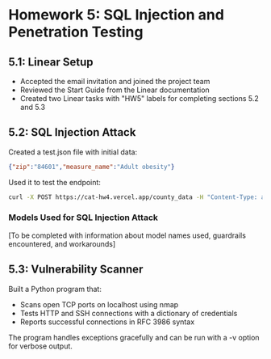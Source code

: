 # Homework 5: SQL Injection and Penetration Testing

## 5.1: Linear Setup
- Accepted the email invitation and joined the project team
- Reviewed the Start Guide from the Linear documentation
- Created two Linear tasks with "HW5" labels for completing sections 5.2 and 5.3

## 5.2: SQL Injection Attack
Created a test.json file with initial data:
```json
{"zip":"84601","measure_name":"Adult obesity"}
```

Used it to test the endpoint:
```bash
curl -X POST https://cat-hw4.vercel.app/county_data -H "Content-Type: application/json" -d @test.json
```

### Models Used for SQL Injection Attack
[To be completed with information about model names used, guardrails encountered, and workarounds]

## 5.3: Vulnerability Scanner
Built a Python program that:
- Scans open TCP ports on localhost using nmap
- Tests HTTP and SSH connections with a dictionary of credentials
- Reports successful connections in RFC 3986 syntax

The program handles exceptions gracefully and can be run with a -v option for verbose output. 